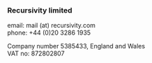 ### Recursivity limited
email: mail (at) recursivity.com  
phone: +44 (0)20 3286 1935  

Company number 5385433, England and Wales  
VAT no: 872802807